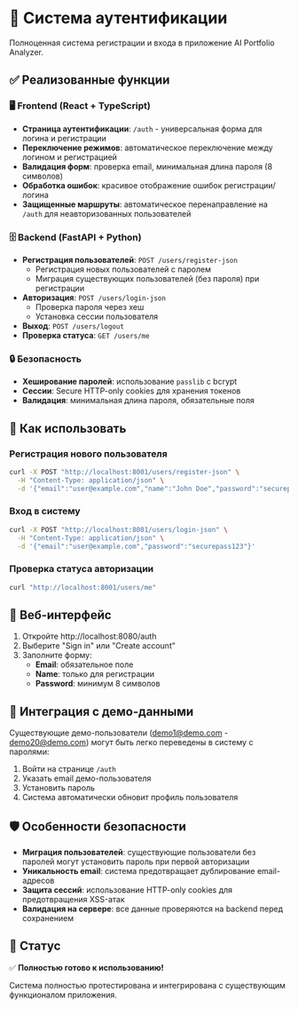 # 🔐 Система аутентификации

Полноценная система регистрации и входа в приложение AI Portfolio Analyzer.

## ✅ Реализованные функции

### 🖥️ Frontend (React + TypeScript)
- **Страница аутентификации**: `/auth` - универсальная форма для логина и регистрации
- **Переключение режимов**: автоматическое переключение между логином и регистрацией
- **Валидация форм**: проверка email, минимальная длина пароля (8 символов)
- **Обработка ошибок**: красивое отображение ошибок регистрации/логина
- **Защищенные маршруты**: автоматическое перенаправление на `/auth` для неавторизованных пользователей

### 🗄️ Backend (FastAPI + Python)
- **Регистрация пользователей**: `POST /users/register-json`
  - Регистрация новых пользователей с паролем
  - Миграция существующих пользователей (без пароля) при регистрации
- **Авторизация**: `POST /users/login-json`
  - Проверка пароля через хеш
  - Установка сессии пользователя
- **Выход**: `POST /users/logout`
- **Проверка статуса**: `GET /users/me`

### 🔒 Безопасность
- **Хеширование паролей**: использование `passlib` с bcrypt
- **Сессии**: Secure HTTP-only cookies для хранения токенов
- **Валидация**: минимальная длина пароля, обязательные поля

## 🚀 Как использовать

### Регистрация нового пользователя
```bash
curl -X POST "http://localhost:8001/users/register-json" \
  -H "Content-Type: application/json" \
  -d '{"email":"user@example.com","name":"John Doe","password":"securepass123"}'
```

### Вход в систему
```bash
curl -X POST "http://localhost:8001/users/login-json" \
  -H "Content-Type: application/json" \
  -d '{"email":"user@example.com","password":"securepass123"}'
```

### Проверка статуса авторизации
```bash
curl "http://localhost:8001/users/me"
```

## 📱 Веб-интерфейс

1. Откройте http://localhost:8080/auth
2. Выберите "Sign in" или "Create account"
3. Заполните форму:
   - **Email**: обязательное поле
   - **Name**: только для регистрации
   - **Password**: минимум 8 символов

## 🔄 Интеграция с демо-данными

Существующие демо-пользователи (demo1@demo.com - demo20@demo.com) могут быть легко переведены в систему с паролями:

1. Войти на странице `/auth`
2. Указать email демо-пользователя
3. Установить пароль
4. Система автоматически обновит профиль пользователя

## 🛡️ Особенности безопасности

- **Миграция пользователей**: существующие пользователи без паролей могут установить пароль при первой авторизации
- **Уникальность email**: система предотвращает дублирование email-адресов
- **Защита сессий**: использование HTTP-only cookies для предотвращения XSS-атак
- **Валидация на сервере**: все данные проверяются на backend перед сохранением

## 🎯 Статус

✅ **Полностью готово к использованию!**

Система полностью протестирована и интегрирована с существующим функционалом приложения.





